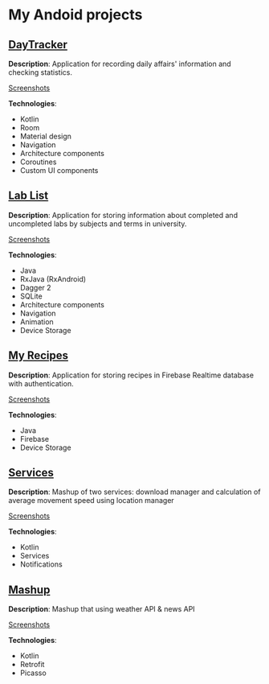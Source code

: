 # My Andoid projects

## [DayTracker](https://github.com/Vladislav2147/ANDROID/tree/master/DayTracker)
**Description**: Application for recording daily affairs' information and checking statistics.

[Screenshots](https://github.com/Vladislav2147/ANDROID/tree/master/DayTracker/screenshots)

**Technologies**: 
* Kotlin 
* Room 
* Material design
* Navigation
* Architecture components
* Coroutines
* Custom UI components


## [Lab List](https://github.com/Vladislav2147/ANDROID/tree/master/LabListSQLite)
**Description**: Application for storing information about completed and uncompleted labs by subjects and terms in university.

[Screenshots](https://github.com/Vladislav2147/ANDROID/tree/master/LabListSQLite/screenshots)

**Technologies**: 
* Java
* RxJava (RxAndroid)
* Dagger 2
* SQLite
* Architecture components
* Navigation
* Animation
* Device Storage


## [My Recipes](https://github.com/Vladislav2147/ANDROID/tree/cf0ff541dcbe3125036c4bac8d1b2359c06fac5b/MyRecipes)
**Description**: Application for storing recipes in Firebase Realtime database with authentication.

[Screenshots](https://github.com/Vladislav2147/ANDROID/tree/master/MyRecipes/screenshots%20(firebase%20version))

**Technologies**: 
* Java
* Firebase
* Device Storage


## [Services](https://github.com/Vladislav2147/ANDROID/tree/master/Services)
**Description**: Mashup of two services: download manager and calculation of average movement speed using location manager

[Screenshots](https://github.com/Vladislav2147/ANDROID/tree/master/Services/screenshots)

**Technologies**: 
* Kotlin
* Services
* Notifications


## [Mashup](https://github.com/Vladislav2147/ANDROID/tree/master/Mashup)
**Description**: Mashup that using weather API & news API

[Screenshots](https://github.com/Vladislav2147/ANDROID/tree/master/Mashup/screenshots)

**Technologies**: 
* Kotlin
* Retrofit
* Picasso
